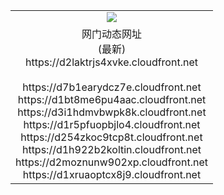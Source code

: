 ﻿<table>
  <tr></tr>
  <tr><td colspan=2 align=center><img src="https://d2laktrjs4xvke.cloudfront.net/Up/oGate.jpg" /></td></tr>
  <tr><td colspan=2 align=center>网门动态网址<br/>(最新)
<br>https://d2laktrjs4xvke.cloudfront.net
<br/>
<br>https://d7b1earydcz7e.cloudfront.net
<br>https://d1bt8me6pu4aac.cloudfront.net
<br>https://d3i1hdmvbwpk8k.cloudfront.net
<br>https://d1r5pfuopbjlo4.cloudfront.net
<br>https://d254zkoc9tcp8t.cloudfront.net
<br>https://d1h922b2koltin.cloudfront.net
<br>https://d2moznunw902xp.cloudfront.net
<br>https://d1xruaoptcx8j9.cloudfront.net
    </td>
  </tr>
</table>
